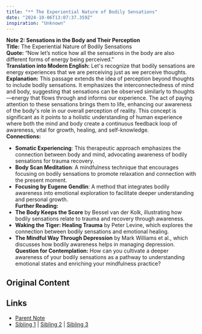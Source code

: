 ```yaml
---
title: "** The Experiential Nature of Bodily Sensations"
date: "2024-10-06T13:07:37.359Z"
inspiration: "Unknown"
---
```


  
**Note 2: Sensations in the Body and Their Perception**  
**Title:** The Experiential Nature of Bodily Sensations  
**Quote:** “Now let’s notice how all the sensations in the body are also different forms of energy being perceived.”  
**Translation into Modern English:** Let's recognize that bodily sensations are energy experiences that we are perceiving just as we perceive thoughts.  
**Explanation:** This passage extends the idea of perception beyond thoughts to include bodily sensations. It emphasizes the interconnectedness of mind and body, suggesting that sensations can be observed similarly to thoughts—energy that flows through and informs our experience. The act of paying attention to these sensations brings them to life, enhancing our awareness of the body's role in our overall perception of reality. This concept is significant as it points to a holistic understanding of human experience where both the mind and body create a continuous feedback loop of awareness, vital for growth, healing, and self-knowledge.  
**Connections:**  
- **Somatic Experiencing**: This therapeutic approach emphasizes the connection between body and mind, advocating awareness of bodily sensations for trauma recovery.  
- **Body Scan Meditation**: A mindfulness technique that encourages focusing on bodily sensations to promote relaxation and connection with the present moment.  
- **Focusing by Eugene Gendlin**: A method that integrates bodily awareness into emotional exploration to facilitate deeper understanding and personal growth.  
**Further Reading:**  
- **The Body Keeps the Score** by Bessel van der Kolk, illustrating how bodily sensations relate to trauma and recovery through awareness.  
- **Waking the Tiger: Healing Trauma** by Peter Levine, which explores the connection between bodily sensations and emotional healing.  
- **The Mindful Way Through Depression** by Mark Williams et al., which discusses how bodily awareness helps in managing depression.  
**Question for Contemplation:** How can you cultivate a deeper awareness of your bodily sensations as a pathway to understanding emotional states and enriching your mindfulness practice?  


## Original Content



## Links

- [Parent Note](/parent-note.md)
- [Sibling 1](/zettel1.md) | [Sibling 2](/zettel2.md) | [Sibling 3](/zettel3.md)
